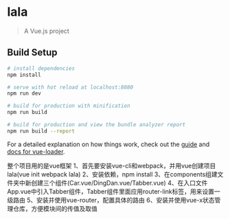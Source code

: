 # lala

> A Vue.js project

## Build Setup

``` bash
# install dependencies
npm install

# serve with hot reload at localhost:8080
npm run dev

# build for production with minification
npm run build

# build for production and view the bundle analyzer report
npm run build --report
```

For a detailed explanation on how things work, check out the [guide](http://vuejs-templates.github.io/webpack/) and [docs for vue-loader](http://vuejs.github.io/vue-loader).

整个项目用的是vue框架
1、首先要安装vue-cli和webpack，并用vue创建项目lala(vue init webpack lala)
2、安装依赖，npm install
3、在components组建文件夹中新创建三个组件(Car.vue/DingDan.vue/Tabber.vue)
4、在入口文件App.vue中引入Tabber组件，Tabber组件里面应用router-link标签，用来设置一级路由
5、安装并使用vue-router，配置具体的路由
6、安装并使用vue-x状态管理仓库，方便模块间的传值及取值

